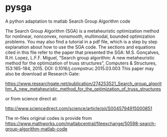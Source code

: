 # pysga
A python adaptation to matlab Search Group Algorithm code

The Search Group Algorithm (SGA) is a metaheuristic optimization method for nonlinear, nonconvex, nonsmooth, multimodal, bounded optimization problems. You may also find a tutorial in a pdf file, which is a step by step explanation about how to use the SGA code. The sections and equations cited in this file refer to the paper that presented the SGA: 
M.S. Gonçalves, R.H. Lopez, L.F.F. Miguel, “Search group algorithm: A new metaheuristic method for the optimization of truss structures”, Computers & Structures, 153:165-184, 2015. DOI: 0.1016/j.compstruc.2015.03.003 
This paper may also be download at Research Gate:

https://www.researchgate.net/publication/274253521_Search_group_algorithm_A_new_metaheuristic_method_for_the_optimization_of_truss_structures

or from science direct at:

http://www.sciencedirect.com/science/article/pii/S0045794915000851

The m-files original codes is provide from https://www.mathworks.com/matlabcentral/fileexchange/50598-search-group-algorithm-matlab-code

